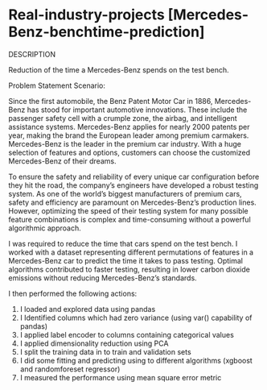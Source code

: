 # Real-industry-projects [Mercedes-Benz-benchtime-prediction]
DESCRIPTION

Reduction of the time a Mercedes-Benz spends on the test bench.

Problem Statement Scenario:

Since the first automobile, the Benz Patent Motor Car in 1886, Mercedes-Benz has stood for important automotive innovations. These include the passenger safety cell with a crumple zone, the airbag, and intelligent assistance systems. Mercedes-Benz applies for nearly 2000 patents per year, making the brand the European leader among premium carmakers. Mercedes-Benz is the leader in the premium car industry. With a huge selection of features and options, customers can choose the customized Mercedes-Benz of their dreams.

To ensure the safety and reliability of every unique car configuration before they hit the road, the company’s engineers have developed a robust testing system. As one of the world’s biggest manufacturers of premium cars, safety and efficiency are paramount on Mercedes-Benz’s production lines. However, optimizing the speed of their testing system for many possible feature combinations is complex and time-consuming without a powerful algorithmic approach.

I was required to reduce the time that cars spend on the test bench. I worked with a dataset representing different permutations of features in a Mercedes-Benz car to predict the time it takes to pass testing. Optimal algorithms contributed to faster testing, resulting in lower carbon dioxide emissions without reducing Mercedes-Benz’s standards.

I then performed the following actions:

1) I loaded and explored data using pandas
2) I Identified columns which had zero variance (using var() capability of pandas)
3) I applied label encoder to columns containing categorical values
4) I applied dimensionality reduction using PCA
5) I split the training data in to train and validation sets
6) I did some fitting and predicting using to different algorithms (xgboost and randomforeset regressor)
7) I measured the performance using mean square error metric
